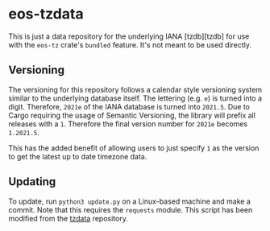 # eos-tzdata

This is just a data repository for the underlying IANA [tzdb][tzdb] for use with the `eos-tz` crate's `bundled` feature. It's not meant to be used directly.

## Versioning

The versioning for this repository follows a calendar style versioning system similar to the underlying database itself. The lettering (e.g. `e`) is turned into a digit. Therefore, `2021e` of the IANA database is turned into `2021.5`. Due to Cargo requiring the usage of Semantic Versioning, the library will prefix all releases with a `1`. Therefore the final version number for `2021e` becomes `1.2021.5`.

This has the added benefit of allowing users to just specify `1` as the version to get the latest up to date timezone data.

## Updating

To update, run `python3 update.py` on a Linux-based machine and make a commit. Note that this requires the `requests` module. This script has been modified from the [tzdata][tzdata] repository.

[tzdata]: https://github.com/python/tzdata
